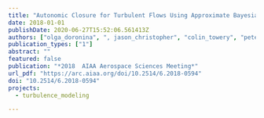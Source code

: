 ```yaml
---
title: "Autonomic Closure for Turbulent Flows Using Approximate Bayesian Computation"
date: 2018-01-01
publishDate: 2020-06-27T15:52:06.561413Z
authors: ["olga_doronina", ", jason_christopher", "colin_towery", "peter_hamlington", "werner_dahm"]
publication_types: ["1"]
abstract: ""
featured: false
publication: "*2018  AIAA Aerospace Sciences Meeting*"
url_pdf: "https://arc.aiaa.org/doi/10.2514/6.2018-0594"
doi: "10.2514/6.2018-0594"
projects:
  - turbulence_modeling

---
```


